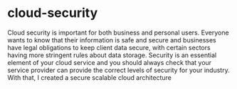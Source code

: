 # cloud-security
Cloud security is important for both business and personal users. Everyone wants to know that their information is safe and secure and businesses have legal obligations to keep client data secure, with certain sectors having more stringent rules about data storage.  Security is an essential element of your cloud service and you should always check that your service provider can provide the correct levels of security for your industry. With that,  I created a secure scalable cloud architecture
